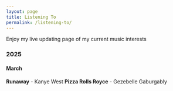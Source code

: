 ```yaml
---
layout: page
title: Listening To
permalink: /listening-to/
---
```


Enjoy my live updating page of my current music interests

### 2025
#### March
**Runaway** - Kanye West
**Pizza Rolls Royce** - Gezebelle Gaburgably
